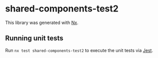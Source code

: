 # shared-components-test2

This library was generated with [Nx](https://nx.dev).

## Running unit tests

Run `nx test shared-components-test2` to execute the unit tests via [Jest](https://jestjs.io).
